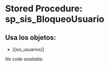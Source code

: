 # Stored Procedure: sp_sis_BloqueoUsuario

## Usa los objetos:
- [[sis_usuarios]]

*No code available.*
